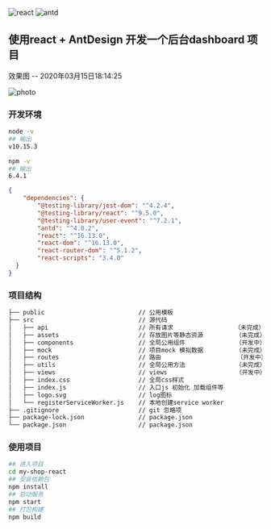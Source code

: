 ![react](https://img-blog.csdnimg.cn/20200308222613109.png)
![antd](https://gw.alipayobjects.com/zos/rmsportal/KDpgvguMpGfqaHPjicRK.svg)

## 使用react + AntDesign 开发一个后台dashboard 项目
效果图 -- 2020年03月15日18:14:25

![photo](https://img-blog.csdnimg.cn/20200315181317602.png?x-oss-process=image/watermark,type_ZmFuZ3poZW5naGVpdGk,shadow_10,text_aHR0cHM6Ly9ibG9nLmNzZG4ubmV0L3dlaXhpbl80MjEyNjQ2OA==,size_16,color_FFFFFF,t_70)

### 开发环境
~~~bash
node -v
## 输出
v10.15.3

npm -v
## 输出
6.4.1
~~~

~~~json
{
    "dependencies": {
        "@testing-library/jest-dom": "^4.2.4",
        "@testing-library/react": "^9.5.0",
        "@testing-library/user-event": "^7.2.1",
        "antd": "^4.0.2",
        "react": "^16.13.0",
        "react-dom": "^16.13.0",
        "react-router-dom": "^5.1.2",
        "react-scripts": "3.4.0"
  }
}
~~~

### 项目结构

~~~bash
├── public                          // 公用模板
├── src                             // 源代码
│   ├── api                         // 所有请求                 （未完成）
│   ├── assets                      // 存放图片等静态资源         （未完成）
│   ├── components                  // 全局公用组件              （开发中）
│   ├── mock                        // 项目mock 模拟数据         （未完成）
│   ├── routes                      // 路由                     （开发中）
│   ├── utils                       // 全局公用方法              （未完成）
│   ├── views                       // views                   （开发中）
│   ├── index.css                   // 全局css样式
│   ├── index.js                    // 入口js 初始化 加载组件等
│   ├── logo.svg                    // log图标
│   └── registerServiceWorker.js    // 本地创建service worker 
├── .gitignore                      // git 忽略项
├── package-lock.json               // package.json
└── package.json                    // package.json
~~~

### 使用项目
~~~bash
## 进入项目
cd my-shop-react
## 安装依赖包 
npm install
## 启动服务 
npm start
## 打包构建 
npm build
~~~

